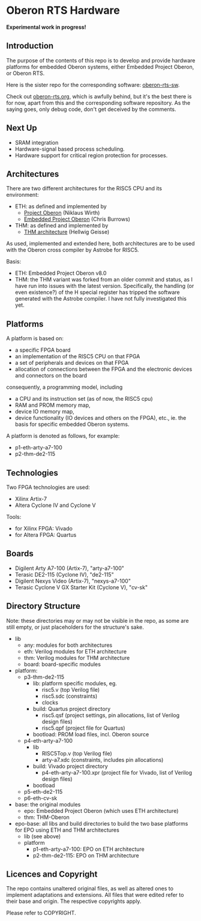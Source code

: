 # Oberon RTS Hardware

**Experimental work in progress!**

## Introduction

The purpose of the contents of this repo is to develop and provide hardware platforms for embedded Oberon systems, either Embedded Project Oberon, or Oberon RTS.

Here is the sister repo for the corresponding software: [oberon-rts-sw](https://github.com/ygrayne/oberon-rts-sw).

Check out [oberon-rts.org](https://oberon-rts.org), which is awfully behind, but it's the best there is for now, apart from this and the corresponding software repository. As the saying goes, only debug code, don't get deceived by the comments.


## Next Up

* SRAM integration
* Hardware-signal based process scheduling.
* Hardware support for critical region protection for processes.


## Architectures

There are two different architectures for the RISC5 CPU and its environment:

* ETH: as defined and implemented by
  * [Project Oberon](http://projectoberon.net) (Niklaus Wirth)
  * [Embedded Project Oberon](https://astrobe.com/RISC5/ReadMe.htm) (Chris Burrows)
* THM: as defined and implemented by
  * [THM architecture](https://github.com/hgeisse/THM-Oberon) (Hellwig Geisse)

As used, implemented and extended here, both architectures are to be used with the Oberon cross compiler by Astrobe for RISC5.

Basis:
* ETH: Embedded Project Oberon v8.0
* THM: the THM variant was forked from an older commit and status, as I have run into issues with the latest version. Specifically, the handling (or even existence?) of the H special register has tripped the software generated with the Astrobe compiler. I have not fully investigated this yet.


## Platforms

A platform is based on:
* a specific FPGA board
* an implementation of the RISC5 CPU on that FPGA
* a set of peripherals and devices on that FPGA
* allocation of connections between the FPGA and the electronic devices and connectors on the board

consequently, a programming model, including
* a CPU and its instruction set (as of now, the RISC5 cpu)
* RAM and PROM memory map,
* device IO memory map,
* device functionality (IO devices and others on the FPGA),
etc., ie. the basis for specific embedded Oberon systems.

A platform is denoted as follows, for example:
* p1-eth-arty-a7-100
* p2-thm-de2-115


## Technologies

Two FPGA technologies are used:
* Xilinx Artix-7
* Altera Cyclone IV and Cyclone V

Tools:
* for Xilinx FPGA: Vivado
* for Altera FPGA: Quartus


## Boards

* Digilent Arty A7-100 (Artix-7), "arty-a7-100"
* Terasic DE2-115 (Cyclone IV), "de2-115"
* Digilent Nexys Video (Artix-7), "nexys-a7-100"
* Terasic Cyclone V GX Starter Kit (Cyclone V), "cv-sk"


## Directory Structure

Note: these directories may or may not be visible in the repo, as some are still empty, or just placeholders for the structure's sake.

* lib
  * any: modules for both architectures
  * eth: Verilog modules for ETH architecture
  * thm: Verilog modules for THM architecture
  * board: board-specific modules
* platform:
  * p3-thm-de2-115
    * lib: platform specific modules, eg.
      * risc5.v (top Verilog file)
      * risc5.sdc (constraints)
      * clocks
    * build: Quartus project directory
      * risc5.qsf (project settings, pin allocations, list of Verilog design files)
      * risc5.qpf (project file for Quartus)
    * bootload: PROM load files, incl. Oberon source
  * p4-eth-arty-a7-100
    * lib
      * RISC5Top.v (top Verilog file)
      * arty-a7.xdc (constraints, includes pin allocations)
    * build: Vivado project directory
      * p4-eth-arty-a7-100.xpr (project file for Vivado, list of Verilog design files)
    * bootload
  * p5-eth-de2-115
  * p6-eth-cv-sk
* base: the original modules
  * epo: Embedded Project Oberon (which uses ETH architecture)
  * thm: THM-Oberon
* epo-base: all libs and build directories to build the two base platforms for EPO using ETH and THM architectures
  * lib (see above)
  * platform
    * p1-eth-arty-a7-100: EPO on ETH architecture
    * p2-thm-de2-115: EPO on THM architecture


## Licences and Copyright

The repo contains unaltered original files, as well as altered ones to implement adaptations and extensions. All files that were edited refer to their base and origin. The respective copyrights apply.

Please refer to COPYRIGHT.